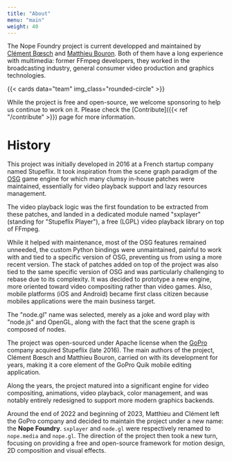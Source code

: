 ```yaml
---
title: "About"
menu: "main"
weight: 40
---
```


The Nope Foundry project is current developped and maintained by [Clément
Bœsch][cboesch] and [Matthieu Bouron][mbouron]. Both of them have a long experience
with multimedia: former FFmpeg developers, they worked in the broadcasting
industry, general consumer video production and graphics technologies.

{{< cards data="team" img_class="rounded-circle" >}}

While the project is free and open-source, we welcome sponsoring to help us
continue to work on it. Please check the [Contribute]({{< ref "/contribute" >}})
page for more information.

[cboesch]: https://fosstodon.org/@bug
[mbouron]: https://fosstodon.org/@mbee

# History

This project was initially developed in 2016 at a French startup company named
Stupeflix. It took inspiration from the scene graph paradigm of the [OSG] game
engine for which many clumsy in-house patches were maintained, essentially for
video playback support and lazy resources management.

The video playback logic was the first foundation to be extracted from these
patches, and landed in a dedicated module named "sxplayer" (standing for
"Stupeflix Player"), a free (LGPL) video playback library on top of FFmpeg.

While it helped with maintenance, most of the OSG features remained unneeded,
the custom Python bindings were unmaintained, painful to work with and tied to
a specific version of OSG, preventing us from using a more recent version. The
stack of patches added on top of the project was also tied to the same specific
version of OSG and was particularly challenging to rebase due to its complexity.
It was decided to prototype a new engine, more oriented toward video compositing
rather than video games. Also, mobile platforms (iOS and Android) became first
class citizen because mobiles applications were the main business target.

The "node.gl" name was selected, merely as a joke and word play with "node.js"
and OpenGL, along with the fact that the scene graph is composed of nodes.

The project was open-sourced under Apache license when the [GoPro] company
acquired Stupeflix (late 2016). The main authors of the project, Clément Bœsch
and Matthieu Bouron, carried on with its development for years, making it a core
element of the GoPro Quik mobile editing application.

Along the years, the project matured into a significant engine for video
compositing, animations, video playback, color management, and was notably
entirely redesigned to support more modern graphics backends.

Around the end of 2022 and beginning of 2023, Matthieu and Clément left the
GoPro company and decided to maintain the project under a new name: the **Nope
Foundry**. `sxplayer` and `node.gl` were respectively renamed to `nope.media`
and `nope.gl`. The direction of the project then took a new turn, focusing on
providing a free and open-source framework for motion design, 2D composition
and visual effects.

[OSG]: https://www.openscenegraph.com "Open Scene Graph"
[GoPro]: https://gopro.com "GoPro"


